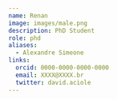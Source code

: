 ```yaml
---
name: Renan
image: images/male.png
description: PhD Student
role: phd
aliases:
  - Alexandre Simeone
links:
  orcid: 0000-0000-0000-0000
  email: XXXX@XXXX.br
  twitter: david.aciole
---
```

